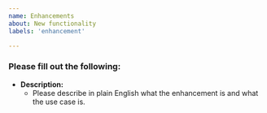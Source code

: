 ```yaml
---
name: Enhancements
about: New functionality
labels: 'enhancement'

---
```


### Please fill out the following:
- **Description:**
  - Please describe in plain English what the enhancement is and what the use case
    is.

